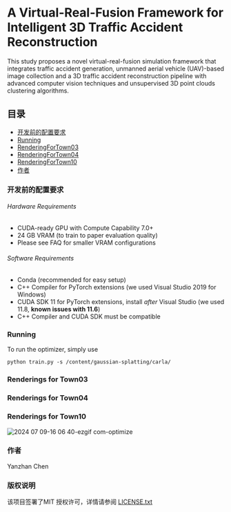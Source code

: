 

# A Virtual-Real-Fusion Framework for Intelligent 3D Traffic Accident Reconstruction

This study proposes a novel virtual-real-fusion simulation framework that integrates traffic accident generation, unmanned aerial vehicle (UAV)-based image collection and a 3D traffic accident reconstruction pipeline with advanced computer vision techniques and unsupervised 3D point clouds clustering algorithms.

## 目录


- [开发前的配置要求](#开发前的配置要求)
- [Running](#Running)
- [RenderingForTown03](#RenderingForTown03)
- [RenderingForTown04](#RenderingForTown04)
- [RenderingForTown10](#RenderingForTown10)
- [作者](#作者)


### 开发前的配置要求

###### Hardware Requirements

- CUDA-ready GPU with Compute Capability 7.0+
- 24 GB VRAM (to train to paper evaluation quality)
- Please see FAQ for smaller VRAM configurations

###### Software Requirements

- Conda (recommended for easy setup)
- C++ Compiler for PyTorch extensions (we used Visual Studio 2019 for Windows)
- CUDA SDK 11 for PyTorch extensions, install *after* Visual Studio (we used 11.8, **known issues with 11.6**)
- C++ Compiler and CUDA SDK must be compatible

### Running
To run the optimizer, simply use

```shell
python train.py -s /content/gaussian-splatting/carla/
```

### Renderings for Town03


### Renderings for Town04


### Renderings for Town10

![2024 07 09-16 06 40-ezgif com-optimize](https://github.com/Chenyanzhan/Traffic-accident-3D-GS/assets/59226366/1c223e25-344d-4ba9-a3a2-6f478431b669)


### 作者
Yanzhan Chen


### 版权说明

该项目签署了MIT 授权许可，详情请参阅 [LICENSE.txt](https://github.com/shaojintian/Best_README_template/blob/master/LICENSE.txt)

